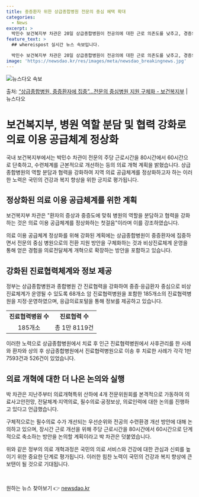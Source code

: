 ```yaml
---
title: 중증환자 위한 상급종합병원 전문의 중심 혜택 확대
categories:
  - News
excerpt: >
  박민수 보건복지부 차관은 20일 상급종합병원이 전공의에 대한 근로 의존도를 낮추고, 경증외래검사를 대폭 줄이…
feature_text: >
  ## whereispost 실시간 뉴스 속보입니다.

  박민수 보건복지부 차관은 20일 상급종합병원이 전공의에 대한 근로 의존도를 낮추고, 경증외래검사를 대폭 줄이…
image: 'https://newsdao.kr/res/images/meta/newsdao_breakingnews.jpg'
---
```


![뉴스다오 속보](https://newsdao.kr/res/images/meta/newsdao_breakingnews.jpg)

<p>출처: <a href="https://newsdao.kr/3850" rel="dofollow">“상급종합병원, 중증환자에 집중”…전문의 중심병원 지원 구체화 - 보건복지부</a> | 뉴스다오</p>

<h1>보건복지부, 병원 역할 분담 및 협력 강화로 의료 이용 공급체계 정상화</h1>

국내 보건복지부에서는 박민수 차관이 전문의 주당 근로시간을 80시간에서 60시간으로 단축하고, 수련체계를 근본적으로 개선하는 등의 의료 개혁 계획을 밝혔습니다. 상급종합병원의 역할 분담과 협력을 강화하여 지역 의료 공급체계를 정상화하고자 하는 이러한 노력은 국민의 건강과 복지 향상을 위한 긍지로 평가됩니다.

<h2 data-ke-size="size26">정상화된 의료 이용 공급체계를 위한 계획</h2>

<p data-ke-size="size16">보건복지부 차관은 "환자의 증상과 중증도에 맞춰 병원의 역할을 분담하고 협력을 강화하는 것은 의료 이용 공급체계를 정상화하는 첫걸음"이라며 이를 강조하였습니다.</p>

의료 이용 공급체계 정상화를 위해 강화된 계획에는 상급종합병원이 중증환자에 집중하면서 전문의 중심 병원으로의 전환 지원 방안을 구체화하는 것과 비상진료체계 운영을 통해 얻은 경험을 의료전달체계 개혁으로 확장하는 방안을 포함하고 있습니다.

<h2 data-ke-size="size26">강화된 진료협력체계와 정보 제공</h2>

<p data-ke-size="size16">정부는 상급종합병원과 종합병원 간 진료협력을 강화하여 중증·응급환자 중심으로 비상진료체계가 운영될 수 있도록 68개소 암 진료협력병원을 포함한 185개소의 진료협력병원을 지정·운영하였으며, 응급의료포털을 통해 정보를 제공하고 있습니다.</p>

<table>
  <tr>
    <td style="text-align: center; height: 17px;"><b>진료협력병원 수</b></td>
    <td style="text-align: center; height: 17px;"><b>진료협력 수</b></td>
  </tr>
  <tr>
    <td style="text-align: center; height: 17px;">185개소</td>
    <td style="text-align: center; height: 17px;">총 1만 8119건</td>
  </tr>
</table>

이러한 노력으로 상급종합병원에서 치료 후 인근 진료협력병원에서 사후관리를 한 사례와 환자와 상의 후 상급종합병원에서 진료협력병원으로 이송 후 치료한 사례가 각각 1만 7593건과 526건이 있었습니다.

<h2 data-ke-size="size26">의료 개혁에 대한 더 나은 논의와 실행</h2>

<p data-ke-size="size16">박 차관은 지난주부터 의료개혁특위 산하에 4개 전문위원회를 본격적으로 가동하여 의료사고안전망, 전달체계·지역의료, 필수의료·공정보상, 의료인력에 대한 논의를 진행하고 있다고 언급했습니다.</p>

구체적으로는 필수의료 수가 개선되는 우선순위와 전공의 수련환경 개선 방안에 대해 논의하고 있으며, 장시간 근로 개선을 위해 주당 근로시간을 80시간에서 60시간으로 단계적으로 축소하는 방안을 논의할 계획이라고 박 차관은 덧붙였습니다.

위와 같은 정부의 의료 개혁과정은 국민의 의료 서비스와 건강에 대한 관심과 신뢰를 높이기 위한 중요한 단계로 평가됩니다. 이러한 힘찬 노력이 국민의 건강과 복지 향상에 큰 보탠이 될 것으로 기대됩니다.

<p data-ke-size="size16">&nbsp;</p> 

원하는 뉴스 찾아보기 👉 <a href="https://newsdao.kr" rel="dofollow">newsdao.kr</a>



